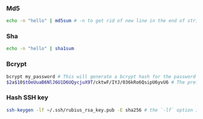 ### Md5

```bash
echo -n "hello" | md5sum # -n to get rid of new line in the end of string
```

### Sha

```bash
echo -n "hello" | sha1sum
```

### Bcrypt

```bash
bcrypt my_password # This will generate a bcrypt hash for the password "my_password". The output will look something like this (the actual hash value will be different):
$2a$10$tOeUuaB6NlJ6U1D6UQycjuX9T/cktwF/IYJ/036kRo6QsipU6yvU6 # The prefix "$2a$" indicates that this is a bcrypt hash.
```

### Hash SSH key

```bash
ssh-keygen -lf ~/.ssh/rubius_rsa_key.pub -E sha256 # the `-lf` option is used to specify the path to the public key file and print its fingerprint
```